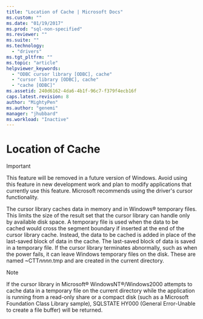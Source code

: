 ```yaml
---
title: "Location of Cache | Microsoft Docs"
ms.custom: ""
ms.date: "01/19/2017"
ms.prod: "sql-non-specified"
ms.reviewer: ""
ms.suite: ""
ms.technology: 
  - "drivers"
ms.tgt_pltfrm: ""
ms.topic: "article"
helpviewer_keywords: 
  - "ODBC cursor library [ODBC], cache"
  - "cursor library [ODBC], cache"
  - "cache [ODBC]"
ms.assetid: 240d6162-4da6-4b1f-96c7-f379f4ecb16f
caps.latest.revision: 8
author: "MightyPen"
ms.author: "genemi"
manager: "jhubbard"
ms.workload: "Inactive"
---
```

# Location of Cache
> [!IMPORTANT]  
>  This feature will be removed in a future version of Windows. Avoid using this feature in new development work and plan to modify applications that currently use this feature. Microsoft recommends using the driver's cursor functionality.  
  
 The cursor library caches data in memory and in Windows® temporary files. This limits the size of the result set that the cursor library can handle only by available disk space. A temporary file is used when the data to be cached would cross the segment boundary if inserted at the end of the cursor library cache. Instead, the data to be cached is added in place of the last-saved block of data in the cache. The last-saved block of data is saved in a temporary file. If the cursor library terminates abnormally, such as when the power fails, it can leave Windows temporary files on the disk. These are named ~CTT*nnnn*.tmp and are created in the current directory.  
  
> [!NOTE]  
>  If the cursor library in Microsoft® WindowsNT®/Windows2000 attempts to cache data in a temporary file on the current directory while the application is running from a read-only share or a compact disk (such as a Microsoft Foundation Class Library sample), SQLSTATE HY000 (General Error-Unable to create a file buffer) will be returned.
